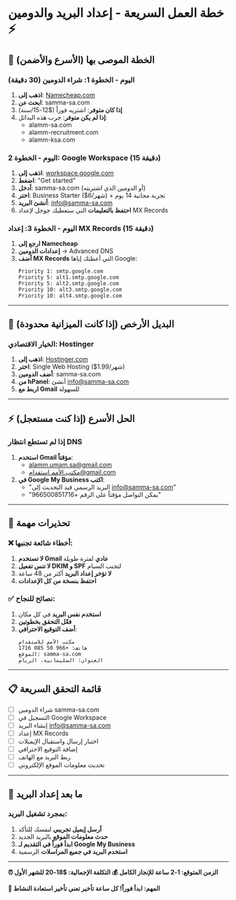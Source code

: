 # خطة العمل السريعة - إعداد البريد والدومين ⚡

## 🎯 الخطة الموصى بها (الأسرع والأضمن)

### اليوم - الخطوة 1: شراء الدومين (30 دقيقة)
1. **اذهب إلى**: [Namecheap.com](https://namecheap.com)
2. **ابحث عن**: samma-sa.com
3. **إذا كان متوفر**: اشتريه فوراً ($12-15/سنة)
4. **إذا لم يكن متوفر**: جرب هذه البدائل:
   - alamm-sa.com
   - alamm-recruitment.com
   - alamm-ksa.com

### اليوم - الخطوة 2: Google Workspace (15 دقيقة)
1. **اذهب إلى**: [workspace.google.com](https://workspace.google.com)
2. **اضغط**: "Get started"
3. **أدخل**: samma-sa.com (أو الدومين الذي اشتريته)
4. **اختر**: Business Starter ($6/شهر) + تجربة مجانية 14 يوم
5. **أنشئ البريد**: info@samma-sa.com
6. **احتفظ بالتعليمات** التي ستعطيك جوجل لإعداد MX Records

### اليوم - الخطوة 3: إعداد MX Records (15 دقيقة)
1. **ارجع إلى Namecheap**
2. **إعدادات الدومين** → Advanced DNS
3. **أضف MX Records** التي أعطتك إياها Google:
   ```
   Priority 1: smtp.google.com
   Priority 5: alt1.smtp.google.com
   Priority 5: alt2.smtp.google.com
   Priority 10: alt3.smtp.google.com
   Priority 10: alt4.smtp.google.com
   ```

---

## 📧 البديل الأرخص (إذا كانت الميزانية محدودة)

### الخيار الاقتصادي: Hostinger
1. **اذهب إلى**: [Hostinger.com](https://hostinger.com)
2. **اختر**: Single Web Hosting ($1.99/شهر)
3. **أضف الدومين**: samma-sa.com
4. **من hPanel**: أنشئ info@samma-sa.com
5. **اربط مع Gmail** للسهولة

---

## ⚡ الحل الأسرع (إذا كنت مستعجل)

### إذا لم تستطع انتظار DNS
1. **استخدم Gmail مؤقتاً**:
   - alamm.umam.sa@gmail.com
   - مكتب.الأمم.استقدام@gmail.com
2. **في Google My Business اكتب**:
   - "البريد الرسمي قيد التحديث إلى info@samma-sa.com"
   - "يمكن التواصل مؤقتاً على الرقم +966500851716"

---

## 🚨 تحذيرات مهمة

### ❌ أخطاء شائعة تجنبها:
1. **لا تستخدم Gmail عادي** لفترة طويلة
2. **لا تنس تفعيل DKIM و SPF** لتجنب السبام
3. **لا تؤخر إعداد البريد** أكثر من 48 ساعة
4. **احتفظ بنسخة من كل الإعدادات**

### ✅ نصائح للنجاح:
1. **استخدم نفس البريد** في كل مكان
2. **فعّل التحقق بخطوتين**
3. **أضف التوقيع الاحترافي**:
   ```
   مكتب الأمم للاستقدام
   هاتف: +966 50 085 1716
   الموقع: samma-sa.com
   العنوان: السليمانية، الرياض
   ```

---

## 📋 قائمة التحقق السريعة

- [ ] شراء الدومين samma-sa.com
- [ ] التسجيل في Google Workspace
- [ ] إنشاء البريد info@samma-sa.com
- [ ] إعداد MX Records
- [ ] اختبار إرسال واستقبال الإيميلات
- [ ] إضافة التوقيع الاحترافي
- [ ] ربط البريد مع الهاتف
- [ ] تحديث معلومات الموقع الإلكتروني

---

## 🎯 ما بعد إعداد البريد

### بمجرد تشغيل البريد:
1. **أرسل إيميل تجريبي** لنفسك للتأكد
2. **حدث معلومات الموقع** بالبريد الجديد
3. **ابدأ فوراً في التقديم لـ Google My Business**
4. **استخدم البريد في جميع المراسلات** الرسمية

---

**⏰ الزمن المتوقع: 1-2 ساعة للإنجاز الكامل**
**💰 التكلفة الإجمالية: $18-20 للشهر الأول**

**🚀 المهم: ابدأ فوراً! كل ساعة تأخير تعني تأخير استعادة النشاط**